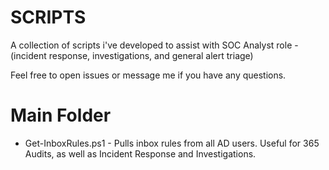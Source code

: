 # SCRIPTS

A collection of scripts i've developed to assist with SOC Analyst role - (incident response, investigations, and general alert triage)

Feel free to open issues or message me if you have any questions.



# Main Folder
- Get-InboxRules.ps1 - Pulls inbox rules from all AD users. Useful for 365 Audits, as well as Incident Response and Investigations. 
